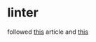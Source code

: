 # linter

followed [this](https://georgespake.com/blog/eslint/) article
and [this](https://github.com/prettier/eslint-config-prettier)
